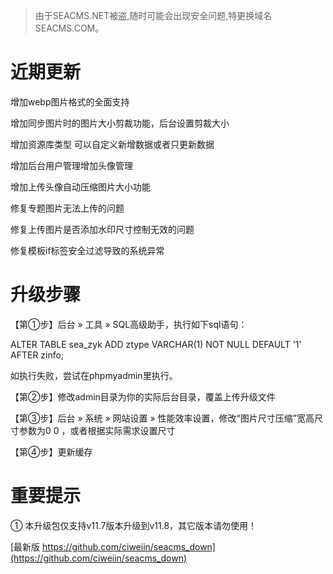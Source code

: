 > 由于SEACMS.NET被盗,随时可能会出现安全问题,特更换域名SEACMS.COM。

# 近期更新

增加webp图片格式的全面支持

增加同步图片时的图片大小剪裁功能，后台设置剪裁大小

增加资源库类型 可以自定义新增数据或者只更新数据

增加后台用户管理增加头像管理

增加上传头像自动压缩图片大小功能

修复专题图片无法上传的问题

修复上传图片是否添加水印尺寸控制无效的问题

修复模板if标签安全过滤导致的系统异常



# 升级步骤

【第①步】后台 » 工具 » SQL高级助手，执行如下sql语句：

ALTER TABLE sea_zyk ADD ztype VARCHAR(1) NOT NULL DEFAULT '1' AFTER zinfo;

如执行失败，尝试在phpmyadmin里执行。

【第②步】修改admin目录为你的实际后台目录，覆盖上传升级文件

【第③步】后台 » 系统 » 网站设置 » 性能效率设置，修改“图片尺寸压缩”宽高尺寸参数为0  0 ，或者根据实际需求设置尺寸

【第④步】更新缓存



# 重要提示

① 本升级包仅支持v11.7版本升级到v11.8，其它版本请勿使用！



[最新版 https://github.com/ciweiin/seacms_down](https://github.com/ciweiin/seacms_down)
